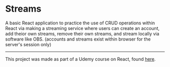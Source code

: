 # Streams
A basic React application to practice the use of CRUD operations within React via making a streaming service where users can create an account, add theior own streams, remove their own streams, and stream locally via software like OBS. (accounts and streams exist within browser for the server's session only)

_________________________________________

This project was made as part of a Udemy course on React, found [here](https://www.udemy.com/course/react-redux/).
